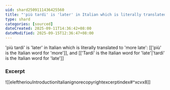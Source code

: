 ```yaml
---
uid: shard2509111436425560
title: "'più tardi' is 'later' in Italian which is literally translated to 'more late'"
type: shard
categories: [sourced]
dateCreated: 2025-09-11T14:36:42+08:00
dateModified: 2025-09-15T12:36:47+08:00
---
```

'più tardi' is 'later' in Italian which is literally translated to 'more late': [['più' is the Italian word for 'more']], and [['Tardi' is the Italian word for 'late'|'tardi' is the Italian word for 'late']]
### Excerpt
![[eleftheriouIntroductionItalianignorecopyrightexcerptindex#^xcvx8]]